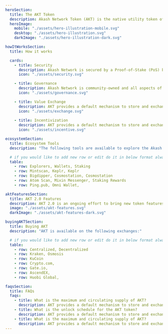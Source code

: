 ```yaml
---
heroSection:
  title: The AKT Token
  description: Akash Network Token (AKT) is the native utility token of the Akash Network, used as the primary means to govern, secure the blockchain, incentivize participants, and provide a default mechanism to store and exchange value.
  heroImage:
    mobile: "./assets/hero-illustration-mobile.svg"
    desktop: "./assets/hero-illustration.svg"
    darkImage: "./assets/hero-illustration-dark.svg"

howItWorksSection:
  title: How it works

  cards:
    - title: Security
      description: Akash Network is secured by a Proof-of-Stake (PoS) blockchain, and AKT is used to secure the network by staking. Staking AKT provides a passive income stream for stakers, and increases the security of the network.
      icon: "./assets/security.svg"

    - title: Governance
      description: Akash Network is community-owned and all aspects of the network are governed by AKT holders. AKT holders can vote on proposals to improve the network and manage critical parameters such as inflation rate and take rates.
      icon: "./assets/governance.svg"

    - title: Value Exchange
      description: AKT provides a default mechanism to store and exchange value, and acts as a reserve currency in Cosmos’ multi-currency and multi-chain ecosystem.
      icon: "./assets/exchange.svg"
  
    - title: Incentivization
      description: AKT provides a default mechanism to store and exchange value, and acts as a reserve currency in Cosmos’ multi-currency and multi-chain ecosystem.
      icon: "./assets/incentive.svg"

ecosystemSection:
  title: Ecosystem Tools
  description: "The following tools are available to explore the Akash Network blockchain, stake AKT, and participate in governance:"

  # if you would like to add new row or edit do it in below format always use comma after text even if your row has 2 elements add 1 extra comma if your row has only one element
  table:
    - row: Explorers, Wallets, Staking
    - row: Mintscan, Keplr, Keplr
    - row: Bigdipper, Cosmostation, Cosmostation
    - row: Atom Scan, Mixin Messenger, Staking Rewards
    - row: Ping.pub, Omni Wallet,

aktFeaturesSection:
  title: AKT 2.0 Features
  description: AKT 2.0 is an ongoing effort to bring new token features and utility to Akash and the AKT token. These features will generate value for the network by funding critical incentive pools that will support network growth and development, a wide range of currency options for lease settlement, and much more.
  image: "./assets/akt-features.svg"
  darkImage: "./assets/akt-features-dark.svg"

buyingAKTSection:
  title: Buying AKT
  description: "AKT is available on the following exchanges:"

  # if you would like to add new row or edit do it in below format always use comma after text even if your row has 2 elements add 1 extra comma if your row has only one element
  table:
    - row: Centralized, Decentralized
    - row: Kraken, Osmosis
    - row: KuCoin
    - row: Crypto.com,
    - row: Gate.io,
    - row: AscendEX,
    - row: Huobi Global,

faqsSection:
  title: FAQs
  faqs:
    - title: What is the maximum and circulating supply of AKT?
      description: AKT provides a default mechanism to store and exchange value, and acts as a reserve currency
    - title: What is the unlock schedule for the AKT token?
      description: AKT provides a default mechanism to store and exchange value, and acts as a reserve currency
    - title: What is the maximum and circulating supply of AKT?
      description: AKT provides a default mechanism to store and exchange value, and acts as a reserve currency
---
```

